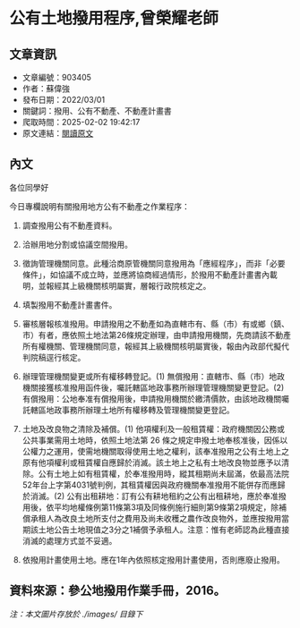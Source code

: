 # 公有土地撥用程序,曾榮耀老師

## 文章資訊
- 文章編號：903405
- 作者：蘇偉強
- 發布日期：2022/03/01
- 關鍵詞：撥用、公有不動產、不動產計畫書
- 爬取時間：2025-02-02 19:42:17
- 原文連結：[閱讀原文](https://real-estate.get.com.tw/Columns/detail.aspx?no=903405)

## 內文
各位同學好

今日專欄說明有關撥用地方公有不動產之作業程序：

1. 調查撥用公有不動產資料。

2. 洽辦用地分割或協議空間撥用。

3. 徵詢管理機關同意。此種洽商原管機關同意撥用為「應經程序」，而非「必要條件」，如協議不成立時，並應將協商經過情形，於撥用不動產計畫書內載明，並報經其上級機關核明屬實，層報行政院核定之。

4. 填製撥用不動產計畫書件。

5. 審核層報核准撥用。申請撥用之不動產如為直轄市有、縣（市）有或鄉（鎮、市）有者，應依照土地法第26條規定辦理，由申請撥用機關，先商請該不動產所有權機關、管理機關同意，報經其上級機關核明屬實後，報由內政部代擬代判院稿逕行核定。

6. 辦理管理機關變更或所有權移轉登記。(1) 無償撥用：直轄市、縣（市）地政機關接獲核准撥用函件後，囑託轄區地政事務所辦理管理機關變更登記。(2) 有償撥用：公地奉准有償撥用後，申請撥用機關於繳清價款，由該地政機關囑託轄區地政事務所辦理土地所有權移轉及管理機關變更登記。

7. 土地及改良物之清除及補償。(1) 他項權利及一般租賃權：政府機關因公務或公共事業需用土地時，依照土地法第 26 條之規定申撥土地奉核准後，因係以公權力之運用，使需地機關取得使用土地之權利，該奉准撥用之公有土地上之原有他項權利或租賃權自應歸於消滅。該土地上之私有土地改良物並應予以清除。公有土地上如有租賃權，於奉准撥用時，縱其租期尚未屆滿，依最高法院52年台上字第4031號判例，其租賃權因與政府機關奉准撥用不能併存而應歸於消滅。(2) 公有出租耕地：訂有公有耕地租約之公有出租耕地，應於奉准撥用後，依平均地權條例第11條第3項及同條例施行細則第9條第2項規定，除補償承租人為改良土地所支付之費用及尚未收穫之農作改良物外，並應按撥用當期該土地公告土地現值之3分之1補償予承租人。注意：惟有老師認為此種直接消滅的處理方式並不妥適。

8. 依撥用計畫使用土地。應在1年內依照核定撥用計畫使用，否則應廢止撥用。

資料來源：參公地撥用作業手冊，2016。
---
*注：本文圖片存放於 ./images/ 目錄下*
